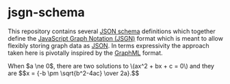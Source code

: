 # jsgn-schema

This repository contains several [JSON schema](http://json-schema.org/) definitions which together define the [JavaScript Graph Notation (JSGN)](https://github.com/JavaScriptGraphNotation) format which is meant to allow flexibly storing graph data as [JSON](http://www.json.org/). In terms expressivity the approach taken here is pivotally inspired by the [GraphML](http://graphml.graphdrawing.org/index.html) format.

<script type="text/x-mathjax-config">
  MathJax.Hub.Config({tex2jax: {inlineMath: [['$','$'], ['\\(','\\)']]}});
</script>
<script type="text/javascript" async
  src="https://example.com/MathJax.js?config=TeX-AMS_CHTML">
</script>
<div>
When $a \ne 0$, there are two solutions to \(ax^2 + bx + c = 0\) and they are
$$x = {-b \pm \sqrt{b^2-4ac} \over 2a}.$$
</div>
